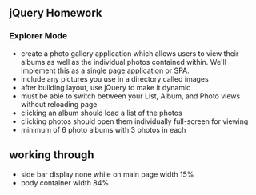 ## jQuery Homework
### Explorer Mode
- create a photo gallery application which allows users to view their albums as well as the individual photos contained within. We'll implement this as a single page application or SPA.
- include any pictures you use in a directory called images
- after building layout, use jQuery to make it dynamic
- must be able to switch between your List, Album, and Photo views without reloading page
- clicking an album should load a list of the photos
- clicking photos should open them individually full-screen for viewing
- minimum of 6 photo albums with 3 photos in each


## working through
- side bar display none while on main page width 15%
- body container width 84%
